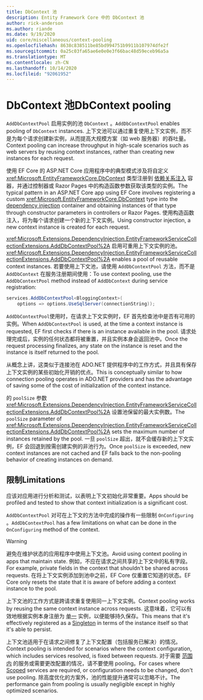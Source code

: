 ```yaml
---
title: DbContext 池
description: Entity Framework Core 中的 DbContext 池
author: rick-anderson
ms.author: riande
ms.date: 9/19/2020
uid: core/miscellaneous/context-pooling
ms.openlocfilehash: 8638c838511be85bd994751b9911b107974dfe2f
ms.sourcegitcommit: 0a25c03fa65ae6e0e0e3f66bac48d59eceb96a5a
ms.translationtype: MT
ms.contentlocale: zh-CN
ms.lasthandoff: 10/14/2020
ms.locfileid: "92061952"
---
```

# <a name="dbcontext-pooling"></a><span data-ttu-id="760f6-103">DbContext 池</span><span class="sxs-lookup"><span data-stu-id="760f6-103">DbContext pooling</span></span>

<span data-ttu-id="760f6-104">`AddDbContextPool` 启用实例的池 `DbContext` 。</span><span class="sxs-lookup"><span data-stu-id="760f6-104">`AddDbContextPool` enables pooling of `DbContext` instances.</span></span> <span data-ttu-id="760f6-105">上下文池可以通过重复使用上下文实例，而不是为每个请求创建新实例，从而提高大规模方案（如 web 服务器）的吞吐量。</span><span class="sxs-lookup"><span data-stu-id="760f6-105">Context pooling can increase throughput in high-scale scenarios such as web servers by reusing context instances, rather than creating new instances for each request.</span></span>

<span data-ttu-id="760f6-106">使用 EF Core 的 ASP.NET Core 应用程序中的典型模式涉及将自定义 <xref:Microsoft.EntityFrameworkCore.DbContext> 类型注册到 [依赖关系注入](/aspnet/core/fundamentals/dependency-injection) 容器，并通过控制器或 Razor Pages 中的构造函数参数获取该类型的实例。</span><span class="sxs-lookup"><span data-stu-id="760f6-106">The typical pattern in an ASP.NET Core app using EF Core involves registering a custom <xref:Microsoft.EntityFrameworkCore.DbContext> type into the [dependency injection](/aspnet/core/fundamentals/dependency-injection) container and obtaining instances of that type through constructor parameters in controllers or Razor Pages.</span></span> <span data-ttu-id="760f6-107">使用构造函数注入，将为每个请求创建一个新的上下文实例。</span><span class="sxs-lookup"><span data-stu-id="760f6-107">Using constructor injection, a new context instance is created for each request.</span></span>

<span data-ttu-id="760f6-108"><xref:Microsoft.Extensions.DependencyInjection.EntityFrameworkServiceCollectionExtensions.AddDbContextPool%2A> 启用可重用上下文实例的池。</span><span class="sxs-lookup"><span data-stu-id="760f6-108"><xref:Microsoft.Extensions.DependencyInjection.EntityFrameworkServiceCollectionExtensions.AddDbContextPool%2A> enables a pool of reusable context instances.</span></span> <span data-ttu-id="760f6-109">若要使用上下文池，请使用 `AddDbContextPool` 方法，而不是 `AddDbContext` 在服务注册期间使用：</span><span class="sxs-lookup"><span data-stu-id="760f6-109">To use context pooling, use the `AddDbContextPool` method instead of `AddDbContext` during service registration:</span></span>

```csharp
services.AddDbContextPool<BloggingContext>(
    options => options.UseSqlServer(connectionString));
```

<span data-ttu-id="760f6-110">`AddDbContextPool`使用时，在请求上下文实例时，EF 首先检查池中是否有可用的实例。</span><span class="sxs-lookup"><span data-stu-id="760f6-110">When `AddDbContextPool` is used, at the time a context instance is requested, EF first checks if there is an instance available in the pool.</span></span> <span data-ttu-id="760f6-111">请求处理完成后，实例的任何状态都将被重置，并且实例本身会返回池中。</span><span class="sxs-lookup"><span data-stu-id="760f6-111">Once the request processing finalizes, any state on the instance is reset and the instance is itself returned to the pool.</span></span>

<span data-ttu-id="760f6-112">从概念上讲，这类似于连接池在 ADO.NET 提供程序中的工作方式，并且具有保存上下文实例的某些初始化开销的优点。</span><span class="sxs-lookup"><span data-stu-id="760f6-112">This is conceptually similar to how connection pooling operates in ADO.NET providers and has the advantage of saving some of the cost of initialization of the context instance.</span></span>

<span data-ttu-id="760f6-113">的 `poolSize` 参数 <xref:Microsoft.Extensions.DependencyInjection.EntityFrameworkServiceCollectionExtensions.AddDbContextPool%2A> 设置池保留的最大实例数。</span><span class="sxs-lookup"><span data-stu-id="760f6-113">The `poolSize` parameter of <xref:Microsoft.Extensions.DependencyInjection.EntityFrameworkServiceCollectionExtensions.AddDbContextPool%2A> sets the maximum number of instances retained by the pool.</span></span> <span data-ttu-id="760f6-114">一旦 `poolSize` 超出，就不会缓存新的上下文实例，EF 会回退到按需创建实例的非池行为。</span><span class="sxs-lookup"><span data-stu-id="760f6-114">Once `poolSize` is exceeded, new context instances are not cached and  EF falls back to the non-pooling behavior of creating instances on demand.</span></span>

## <a name="limitations"></a><span data-ttu-id="760f6-115">限制</span><span class="sxs-lookup"><span data-stu-id="760f6-115">Limitations</span></span>

<span data-ttu-id="760f6-116">应该对应用进行分析和测试，以表明上下文初始化非常重要。</span><span class="sxs-lookup"><span data-stu-id="760f6-116">Apps should be profiled and tested to show that context initialization is a significant cost.</span></span>

<span data-ttu-id="760f6-117">`AddDbContextPool` 对可在上下文的方法中完成的操作有一些限制 `OnConfiguring` 。</span><span class="sxs-lookup"><span data-stu-id="760f6-117">`AddDbContextPool` has a few limitations on what can be done in the `OnConfiguring` method of the context.</span></span>

> [!WARNING]
> <span data-ttu-id="760f6-118">避免在维护状态的应用程序中使用上下文池。</span><span class="sxs-lookup"><span data-stu-id="760f6-118">Avoid using context pooling in apps that maintain state.</span></span> <span data-ttu-id="760f6-119">例如，不应在请求之间共享的上下文中的私有字段。</span><span class="sxs-lookup"><span data-stu-id="760f6-119">For example, private fields in the context that shouldn't be shared across requests.</span></span> <span data-ttu-id="760f6-120">在将上下文实例添加到池中之前，EF Core 仅重置它知道的状态。</span><span class="sxs-lookup"><span data-stu-id="760f6-120">EF Core only resets the state that it is aware of before adding a context instance to the pool.</span></span>

<span data-ttu-id="760f6-121">上下文池的工作方式是跨请求重复使用同一上下文实例。</span><span class="sxs-lookup"><span data-stu-id="760f6-121">Context pooling works by reusing the same context instance across requests.</span></span> <span data-ttu-id="760f6-122">这意味着，它可以有效地根据实例本身注册为 [单一](/aspnet/core/fundamentals/dependency-injection#service-lifetimes) 实例，以便能够持久保存。</span><span class="sxs-lookup"><span data-stu-id="760f6-122">This means that it's effectively registered as a [Singleton](/aspnet/core/fundamentals/dependency-injection#service-lifetimes) in terms of the instance itself so that it's able to persist.</span></span>

<span data-ttu-id="760f6-123">上下文池适用于在请求之间修复了上下文配置（包括服务已解决）的情况。</span><span class="sxs-lookup"><span data-stu-id="760f6-123">Context pooling is intended for scenarios where the context configuration, which includes services resolved, is fixed between requests.</span></span> <span data-ttu-id="760f6-124">对于需要 [范围内](/aspnet/core/fundamentals/dependency-injection#service-lifetimes) 的服务或需要更改配置的情况，请不要使用 pooling。</span><span class="sxs-lookup"><span data-stu-id="760f6-124">For cases where [Scoped](/aspnet/core/fundamentals/dependency-injection#service-lifetimes) services are required, or configuration needs to be changed, don't use pooling.</span></span> <span data-ttu-id="760f6-125">除高度优化的方案外，池的性能提升通常可以忽略不计。</span><span class="sxs-lookup"><span data-stu-id="760f6-125">The performance gain from pooling is usually negligible except in highly optimized scenarios.</span></span>
